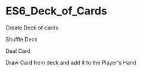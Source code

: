 # ES6_Deck_of_Cards

Create Deck of cards

Shuffle Deck

Deal Card

Draw Card from deck and add it to the Player's Hand

